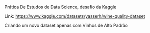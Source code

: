 Prática De Estudos de Data Science, desafio da Kaggle

Link: https://www.kaggle.com/datasets/yasserh/wine-quality-dataset

Criando um novo dataset apenas com Vinhos de Alto Padrão